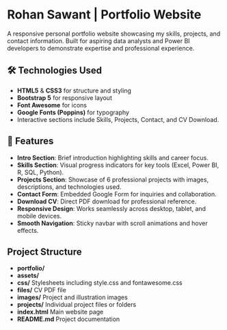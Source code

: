 # Rohan Sawant | Portfolio Website

A responsive personal portfolio website showcasing my skills, projects, and contact information. Built for aspiring data analysts and Power BI developers to demonstrate expertise and professional experience.

## 🛠 Technologies Used
- **HTML5** & **CSS3** for structure and styling  
- **Bootstrap 5** for responsive layout  
- **Font Awesome** for icons  
- **Google Fonts (Poppins)** for typography  
- Interactive sections include Skills, Projects, Contact, and CV Download.

## 🎯 Features
- **Intro Section**: Brief introduction highlighting skills and career focus.  
- **Skills Section**: Visual progress indicators for key tools (Excel, Power BI, R, SQL, Python).  
- **Projects Section**: Showcase of 6 professional projects with images, descriptions, and technologies used.  
- **Contact Form**: Embedded Google Form for inquiries and collaboration.  
- **Download CV**: Direct PDF download for professional reference.  
- **Responsive Design**: Works seamlessly across desktop, tablet, and mobile devices.  
- **Smooth Navigation**: Sticky navbar with scroll animations and hover effects.  

## Project Structure
- **portfolio/**
- **assets/**
- **css/**            Stylesheets including style.css and fontawesome.css
- **files/**          CV PDF file
- **images/**         Project and illustration images
- **projects/**       Individual project files or folders
- **index.html**      Main website page
- **README.md**       Project documentation
